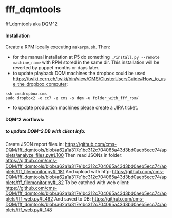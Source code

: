 fff_dqmtools
============

fff_dqmtools aka DQM^2

#### Installation
Create a RPM locally executing `makerpm.sh`. Then:

* for the manual installation at P5 do something `./install.py --remote machine_name` with RPM stored in the same dir. This installation will be reverted by puppet months or days later.  
* to update playback DQM machines the dropbox could be used https://twiki.cern.ch/twiki/bin/view/CMS/ClusterUsersGuide#How_to_use_the_dropbox_computer:  
```
ssh cmsdropbox.cms
sudo dropbox2 -o cc7 -z cms -s dqm -u folder_with_fff_rpm/
```

* to update production machines please create a JIRA ticket.

#### DQM^2 worflows:
##### to update DQM^2 DB with client info:
Create JSON report files in:
https://github.com/cms-DQM/fff_dqmtools/blob/a62a1a317e1bc312c704065a43d3bd0aeb5ecc74/applets/analyze_files.py#L100
Then read JSONs in folder:
https://github.com/cms-DQM/fff_dqmtools/blob/a62a1a317e1bc312c704065a43d3bd0aeb5ecc74/applets/fff_filemonitor.py#L181
And upload with http:
https://github.com/cms-DQM/fff_dqmtools/blob/a62a1a317e1bc312c704065a43d3bd0aeb5ecc74/applets/fff_filemonitor.py#L82
To be catched with web client:
https://github.com/cms-DQM/fff_dqmtools/blob/a62a1a317e1bc312c704065a43d3bd0aeb5ecc74/applets/fff_web.py#L462
And saved to DB:
https://github.com/cms-DQM/fff_dqmtools/blob/a62a1a317e1bc312c704065a43d3bd0aeb5ecc74/applets/fff_web.py#L148
